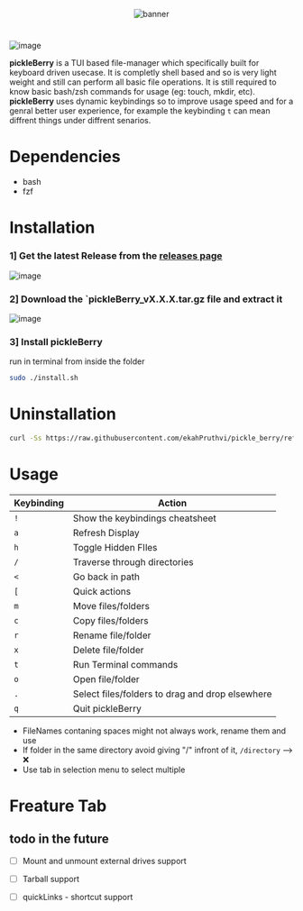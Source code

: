 <p align=center>
  <img src='https://github.com/user-attachments/assets/6c42021c-a554-4435-abbb-2c6f93d6e181' alt='banner'>
</p>

#
![image](https://github.com/user-attachments/assets/e50f7d43-dca9-4ef0-8253-1b8498911175)

**pickleBerry** is a TUI based file-manager which specifically built for keyboard driven usecase.
It is completly shell based and so is very light weight and still can perform all basic file operations.
It is still required to know basic bash/zsh commands for usage (eg: touch, mkdir, etc).
**pickleBerry** uses dynamic keybindings so to improve usage speed and for a genral better user experience, for example the keybinding `t` can mean diffrent
things under diffrent senarios.

# Dependencies
- bash
- fzf

# Installation

### 1] Get the latest Release from the [releases page](https://github.com/ekahPruthvi/pickle_berry/releases)
![image](https://github.com/user-attachments/assets/69baa6a9-ab70-4871-b715-485d26c99f39)

### 2] Download the `pickleBerry_vX.X.X.tar.gz file and extract it
![image](https://github.com/user-attachments/assets/7a80db2e-aa3e-4610-a2a4-8de69d71a70d)

### 3] Install pickleBerry
run in terminal from inside the folder
```bash
sudo ./install.sh
```

# Uninstallation 
```bash
curl -Ss https://raw.githubusercontent.com/ekahPruthvi/pickle_berry/refs/heads/main/scripts/uninstall.sh | sudo bash
```
# Usage

| Keybinding | Action |
|------------|--------|
|`!`| Show the keybindings cheatsheet|
|`a`| Refresh Display|
|`h`| Toggle Hidden FIles|
|`/`| Traverse through directories|
|`<`| Go back in path|
|`[`| Quick actions|
|`m`| Move files/folders|
|`c`| Copy files/folders|
|`r`| Rename file/folder|
|`x`| Delete file/folder|
|`t`| Run Terminal commands|
|`o`| Open file/folder|
|`.`| Select files/folders to drag and drop elsewhere|
|`q`| Quit pickleBerry|

- FileNames contaning spaces might not always work, rename them and use
- If folder in the same directory avoid giving "/" infront of it, `/directory` --> ❌
- Use tab in selection menu to select multiple

# Freature Tab
## todo in the future
- [ ] Mount and unmount external drives support
- [ ] Tarball support
- [ ] quickLinks - shortcut support





